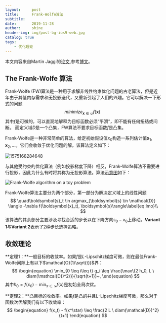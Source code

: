 ```yaml
---
layout:     post
title:      Frank-Wolfe算法
subtitle:   
date:       2019-11-28
author:     shine
header-img: img/post-bg-ios9-web.jpg
catalog: true
tags:
    - 优化理论
---
```


本文内容来自Martin Jaggi的[论文](http://proceedings.mlr.press/v28/jaggi13.html),参考[博文](http://fa.bianp.net/blog/2018/notes-on-the-frank-wolfe-algorithm-part-i/)。

## The Frank-Wolfe 算法

Frank-Wolfe (FW)算法是一种用于求解非线性约束优化问题的古老算法，但是近年由于其低内存需求和无投影迭代，又重新引起了人们的兴趣。它可以解决一下形式的问题
$$
minimize_{\boldsymbol{x} \in \mathcal{D}} f(\boldsymbol{x}) ~
$$
其中$f$是可微的，可以直观地解释为目标函数必须“平滑”，即不能有任何扭结或间断。 而定义域$D$是一个凸集，FW算法不要求目标函数$f$是凸集。

Frank-Wolfe是一种非常简单的算法，给定初始假设值$x_0$构造一系列估计值$\boldsymbol{x}_1, \boldsymbol{x}_2, \ldots$。它们会收敛于优化问题的解。该算法定义如下：

![1575168284648](E:\GitHub\BlueCasval.github.io\img\frank-wolf1.png)

与其他受约束的优化算法（例如投影梯度下降）相反，Frank-Wolfe算法不需要进行投影，因此为什么有时将其称为无投影算法。算法[示意图](https://twitter.com/gabrielpeyre/status/945210545166258176)如下：

![Frank-Wolfe algorithm on a toy problem](E:\GitHub\BlueCasval.github.io\img\FW_iterates.png)

Frank-Wolfe算法主要分为两个部分，第一部分为解决定义域上的线性问题
$$
\quad\boldsymbol{s}_t \in argmax_{\boldsymbol{s} \in \mathcal{D}} \langle -\nabla f(\boldsymbol{x}_t), \boldsymbol{s}\rangle\label{eq:lmo}\\
$$
该算法的其余部分主要涉及寻找合适的步长以在下降方向$s_0 - x_0$上移动。**Variant 1**与**Variant 2**表示了2种步长选择策略。

## 收敛理论

**定理1：**一般目标的收敛率。如果$f$是$L$-Lipschitz梯度可微，则在最佳Frank-Wolfe间隙上有以下$\mathcal{O}(1/\sqrt{t})$界：
$$
\begin{equation}
  \min_{0 \leq i\leq t} g_i \leq \frac{\max\{2 h_0, L \ diam(\mathcal{D})^2\}}{\sqrt{t+1}}~,
  \end{equation}
$$
其中$h_0 = f(x_0) - \min_{x \in \mathcal{D}} f(x)$是初始全局次优。

**定理2：**凸目标的收敛率。如果$f$是凸的并且$L$-Lipschitz梯度可微，那么对于函数次优解我们有以下收敛率：
$$
\begin{equation}
f(x_t) - f(x^\star) \leq \frac{2 L \ diam(\mathcal{D})^2}{t+1}
\end{equation}
$$
